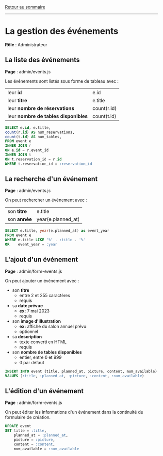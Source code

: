 [Retour au sommaire](README.md)

***

# La gestion des événements

**Rôle** : Administrateur

## La liste des événements

**Page** : admin/events.js

Les événements sont listés sous forme de tableau avec :

|||
|-|-|
leur **id**|e.id
leur **titre**|e.title
leur **nombre de réservations**|count(r.id)
leur **nombre de tables disponibles**|count(t.id)

```sql
SELECT e.id, e.title,
count(r.id) AS num_reservations,
count(t.id) AS num_tables,
FROM event e
INNER JOIN r
ON e.id = r.event_id
INNER JOIN t
ON t.reservation_id = r.id
WHERE t.reservation_id = :reservation_id
```

## La recherche d'un événement

**Page** : admin/events.js

On peut rechercher un événement avec :

|||
|-|-|
son **titre**|e.title
son **année**|year(e.planned_at)

```sql
SELECT e.title, year(e.planned_at) as event_year
FROM event e
WHERE e.title LIKE '%' . :title . '%'
OR    event_year = :year
```

## L'ajout d'un événement

**Page** : admin/form-events.js

On peut ajouter un événement avec :

- son **titre**
  - entre 2 et 255 caractères
  - requis
- sa **date prévue**
  - **ex:** 7 mai 2023
  - requis
- son **image d'illustration**
  - **ex:** affiche du salon annuel prévu
  - optionnel
- sa **description**
  - texte converti en HTML
  - requis
- son **nombre de tables disponibles**
  - entier, entre 0 et 999
  - 0 par défaut

```sql
INSERT INTO event (title, planned_at, picture, content, num_available)
VALUES (:title, :planned_at, :picture, :content, :num_available)
```

## L'édition d'un événement

**Page** : admin/form-events.js

On peut éditer les informations d'un événement dans la continuité du formulaire de création.

```sql
UPDATE event
SET title = :title, 
  	planned_at = :planned_at, 
	picture = :picture, 
	content = :content, 
	num_available = :num_available
```